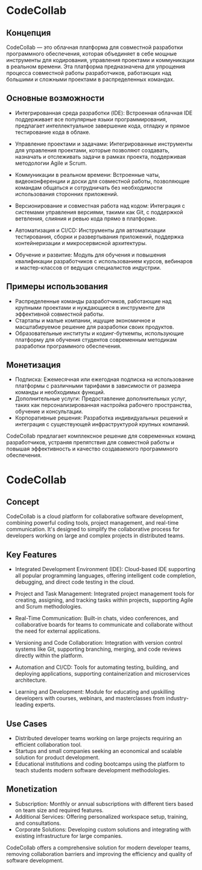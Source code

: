 # CodeCollab

## Концепция

CodeCollab — это облачная платформа для совместной разработки программного обеспечения, которая объединяет в себе мощные инструменты для кодирования, управления проектами и коммуникации в реальном времени. Эта платформа предназначена для упрощения процесса совместной работы разработчиков, работающих над большими и сложными проектами в распределенных командах.

## Основные возможности

- Интегрированная среда разработки (IDE): Встроенная облачная IDE поддерживает все популярные языки программирования, предлагает интеллектуальное завершение кода, отладку и прямое тестирование кода в облаке.
  
- Управление проектами и задачами: Интегрированные инструменты для управления проектами, которые позволяют создавать, назначать и отслеживать задачи в рамках проекта, поддерживая методологии Agile и Scrum.

- Коммуникации в реальном времени: Встроенные чаты, видеоконференции и доски для совместной работы, позволяющие командам общаться и сотрудничать без необходимости использования сторонних приложений.

- Версионирование и совместная работа над кодом: Интеграция с системами управления версиями, такими как Git, с поддержкой ветвления, слияния и ревью кода прямо в платформе.

- Автоматизация и CI/CD: Инструменты для автоматизации тестирования, сборки и развертывания приложений, поддержка контейнеризации и микросервисной архитектуры.

- Обучение и развитие: Модуль для обучения и повышения квалификации разработчиков с использованием курсов, вебинаров и мастер-классов от ведущих специалистов индустрии.

## Примеры использования

- Распределенные команды разработчиков, работающие над крупными проектами и нуждающиеся в инструменте для эффективной совместной работы.
- Стартапы и малые компании, ищущие экономичное и масштабируемое решение для разработки своих продуктов.
- Образовательные институты и кодинг-буткемпы, использующие платформу для обучения студентов современным методикам разработки программного обеспечения.

## Монетизация

- Подписка: Ежемесячная или ежегодная подписка на использование платформы с различными тарифами в зависимости от размера команды и необходимых функций.
- Дополнительные услуги: Предоставление дополнительных услуг, таких как персонализированная настройка рабочего пространства, обучение и консультации.
- Корпоративные решения: Разработка индивидуальных решений и интеграция с существующей инфраструктурой крупных компаний.

CodeCollab предлагает комплексное решение для современных команд разработчиков, устраняя препятствия для совместной работы и повышая эффективность и качество создаваемого программного обеспечения.



# CodeCollab

## Concept

CodeCollab is a cloud platform for collaborative software development, combining powerful coding tools, project management, and real-time communication. It's designed to simplify the collaborative process for developers working on large and complex projects in distributed teams.

## Key Features

- Integrated Development Environment (IDE): Cloud-based IDE supporting all popular programming languages, offering intelligent code completion, debugging, and direct code testing in the cloud.
  
- Project and Task Management: Integrated project management tools for creating, assigning, and tracking tasks within projects, supporting Agile and Scrum methodologies.

- Real-Time Communication: Built-in chats, video conferences, and collaborative boards for teams to communicate and collaborate without the need for external applications.

- Versioning and Code Collaboration: Integration with version control systems like Git, supporting branching, merging, and code reviews directly within the platform.

- Automation and CI/CD: Tools for automating testing, building, and deploying applications, supporting containerization and microservices architecture.

- Learning and Development: Module for educating and upskilling developers with courses, webinars, and masterclasses from industry-leading experts.

## Use Cases

- Distributed developer teams working on large projects requiring an efficient collaboration tool.
- Startups and small companies seeking an economical and scalable solution for product development.
- Educational institutions and coding bootcamps using the platform to teach students modern software development methodologies.

## Monetization

- Subscription: Monthly or annual subscriptions with different tiers based on team size and required features.
- Additional Services: Offering personalized workspace setup, training, and consultations.
- Corporate Solutions: Developing custom solutions and integrating with existing infrastructure for large companies.

CodeCollab offers a comprehensive solution for modern developer teams, removing collaboration barriers and improving the efficiency and quality of software development.
